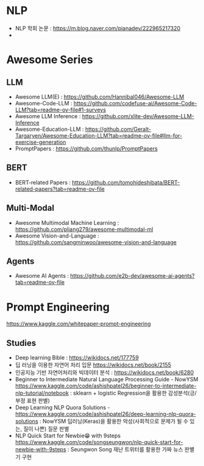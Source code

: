 # NLP
- NLP 학회 논문 : https://m.blog.naver.com/pianadev/222965217320
- 

# Awesome Series
## LLM
- Awesome LLM(E) : https://github.com/Hannibal046/Awesome-LLM
- Awesome-Code-LLM : https://github.com/codefuse-ai/Awesome-Code-LLM?tab=readme-ov-file#1-surveys
- Awesome LLM Inference : https://github.com/xlite-dev/Awesome-LLM-Inference
- Awesome-Education-LLM : https://github.com/Geralt-Targaryen/Awesome-Education-LLM?tab=readme-ov-file#llm-for-exercise-generation
- PromptPapers : https://github.com/thunlp/PromptPapers

## BERT
- BERT-related Papers : https://github.com/tomohideshibata/BERT-related-papers?tab=readme-ov-file

## Multi-Modal
- Awesome Multimodal Machine Learning : https://github.com/pliang279/awesome-multimodal-ml
- Awesome Vision-and-Language : https://github.com/sangminwoo/awesome-vision-and-language

## Agents
- Awesome AI Agents : https://github.com/e2b-dev/awesome-ai-agents?tab=readme-ov-file

# Prompt Engineering
https://www.kaggle.com/whitepaper-prompt-engineering

## Studies
- Deep learning Bible : https://wikidocs.net/177759
- 딥 러닝을 이용한 자연어 처리 입문 https://wikidocs.net/book/2155
- 인공지능 기반 자연어처리와 빅데이터 분석 : https://wikidocs.net/book/6280
- Beginner to Intermediate Natural Language Processing Guide - NowYSM https://www.kaggle.com/code/ashishpatel26/beginner-to-intermediate-nlp-tutorial/notebook : sklearn + logistic Regression을 활용한 감성분석(긍/부정 표현 판별)
- Deep Learning NLP Quora Solutions - https://www.kaggle.com/code/ashishpatel26/deep-learning-nlp-quora-solutions : NowYSM 딥러닝(Keras)을 활용한 악성(사회적으로 문제가 될 수 있는, 질이 나쁜) 질문 판별
- NLP Quick Start for Newbie😁 with 9steps https://www.kaggle.com/code/songseungwon/nlp-quick-start-for-newbie-with-9steps : Seungwon Song 재난 트위터를 활용한 가짜 뉴스 판별기 구현




